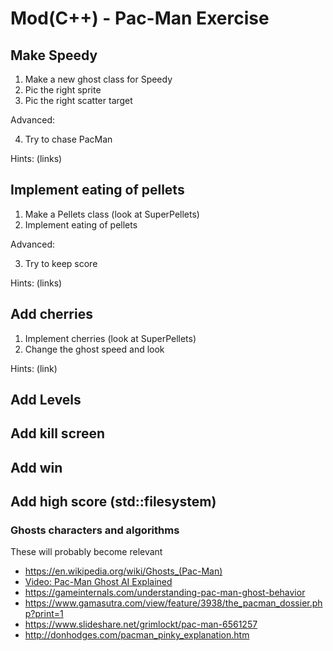 # Mod(C++) - Pac-Man Exercise

## Make Speedy

1) Make a new ghost class for Speedy
2) Pic the right sprite
3) Pic the right scatter target

Advanced:

4) Try to chase PacMan

Hints: (links)

## Implement eating of pellets

1) Make a Pellets class (look at SuperPellets)
2) Implement eating of pellets

Advanced:

3) Try to keep score

Hints: (links)

## Add cherries

1) Implement cherries (look at SuperPellets)
2) Change the ghost speed and look

Hints: (link)

## Add Levels

## Add kill screen

## Add win

## Add high score (std::filesystem)

### Ghosts characters and algorithms
These will probably become relevant
* https://en.wikipedia.org/wiki/Ghosts_(Pac-Man)
* [Video: Pac-Man Ghost AI Explained](https://youtu.be/ataGotQ7ir8)
* https://gameinternals.com/understanding-pac-man-ghost-behavior
* https://www.gamasutra.com/view/feature/3938/the_pacman_dossier.php?print=1
* https://www.slideshare.net/grimlockt/pac-man-6561257
* http://donhodges.com/pacman_pinky_explanation.htm